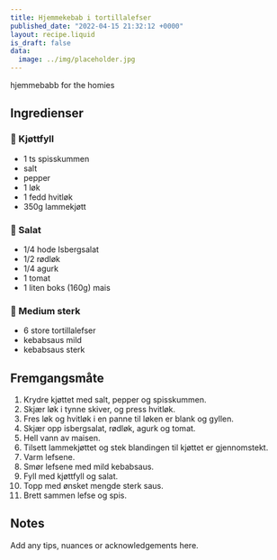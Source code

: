 ```yaml
---
title: Hjemmekebab i tortillalefser
published_date: "2022-04-15 21:32:12 +0000"
layout: recipe.liquid
is_draft: false
data:
  image: ../img/placeholder.jpg
---
```

hjemmebabb for the homies

## Ingredienser

### 🍖 Kjøttfyll
- 1 ts spisskummen
- salt
- pepper
- 1 løk
- 1 fedd hvitløk
- 350g lammekjøtt

### 🥗 Salat
- 1/4 hode Isbergsalat
- 1/2 rødløk
- 1/4 agurk
- 1 tomat
- 1 liten boks (160g) mais

### 🥙 Medium sterk
- 6 store tortillalefser
- kebabsaus mild
- kebabsaus sterk

## Fremgangsmåte

1. Krydre kjøttet med salt, pepper og spisskummen.
2. Skjær løk i tynne skiver, og press hvitløk.
3. Fres løk og hvitløk i en panne til løken er blank og gyllen.
4. Skjær opp isbergsalat, rødløk, agurk og tomat.
5. Hell vann av maisen.
6. Tilsett lammekjøttet og stek blandingen til kjøttet er gjennomstekt.
7. Varm lefsene.
8. Smør lefsene med mild kebabsaus.
9. Fyll med kjøttfyll og salat.
10. Topp med ønsket mengde sterk saus.
11. Brett sammen lefse og spis.

## Notes

Add any tips, nuances or acknowledgements here.